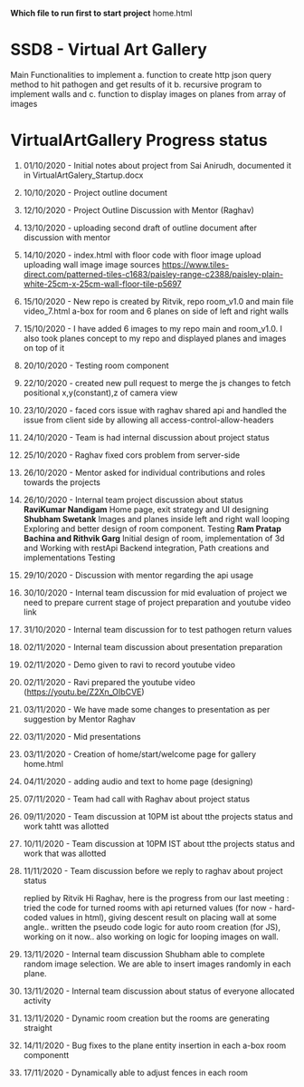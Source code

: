 **Which file to run first to start project**
home.html

# SSD8 - Virtual Art Gallery

Main Functionalities to implement
a. function to create http json query method to hit pathogen and get results of it
b. recursive program to implement walls and 
c. function to display images on planes from array of images



# VirtualArtGallery Progress status

1. 01/10/2020 - Initial notes about project from Sai Anirudh, documented it in VirtualArtGalery_Startup.docx
2. 10/10/2020 - Project outline document 
3. 12/10/2020 - Project Outline Discussion with Mentor (Raghav)
4. 13/10/2020 - uploading second draft of outline document after discussion with mentor
5. 14/10/2020 - index.html with floor code with floor image upload
                        uploading wall image
                        image sources 
                        https://www.tiles-direct.com/patterned-tiles-c1683/paisley-range-c2388/paisley-plain-white-25cm-x-25cm-wall-floor-tile-p5697

6. 15/10/2020 - New repo is created by Ritvik, repo room_v1.0 and main file video_7.html
                a-box for room and 6 planes on side of left and right walls

7. 15/10/2020 - I have added 6 images to my repo main and room_v1.0.
                I also took planes concept to my repo and displayed planes and images on top of it
8. 20/10/2020 - Testing room component
9. 22/10/2020 - created new pull request to merge the js changes to fetch positional x,y(constant),z of camera view
10. 23/10/2020 -  faced cors issue with raghav shared api and handled the issue from client side by 
                    allowing all access-control-allow-headers
11. 24/10/2020 - Team is had internal discussion about project status
12. 25/10/2020 - Raghav fixed cors problem from server-side
13. 26/10/2020 - Mentor asked for individual contributions and roles towards the projects
14. 26/10/2020 - Internal team project discussion about status             
                **RaviKumar Nandigam**
                Home page, exit strategy and UI designing
                **Shubham Swetank**
                Images and planes inside left and right wall looping
                Exploring and better design of room component.
                Testing
                **Ram Pratap Bachina and Rithvik Garg**
                Initial design of room, implementation of 3d and Working with restApi
                Backend integration, Path creations and implementations
                Testing

15. 29/10/2020 - Discussion with mentor regarding the api usage
16. 30/10/2020 - Internal team discussion for mid evaluation of project we need to prepare current stage 
                    of project preparation and youtube video link 
17. 31/10/2020 - Internal team discussion for to test pathogen return values
18. 02/11/2020 - Internal team discussion about presentation preparation
19. 02/11/2020 - Demo given to ravi to record youtube video
20. 02/11/2020 - Ravi prepared the youtube video (https://youtu.be/Z2Xn_OIbCVE)
21. 03/11/2020 - We have made some changes to presentation as per suggestion by Mentor Raghav
22. 03/11/2020 - Mid presentations
23. 03/11/2020 - Creation of home/start/welcome page for gallery home.html
24. 04/11/2020 - adding audio and text to home page (designing)
25. 07/11/2020 - Team had call with Raghav about project status
26. 09/11/2020 - Team discussion at 10PM ist about tthe projects status and work tahtt was allotted
27. 10/11/2020 - Team discussion at 10PM IST about tthe projects status and work that was allotted
28. 11/11/2020 - Team discussion before we reply to raghav about project status

    replied by Ritvik
    Hi Raghav, here is the progress from our last meeting :
tried the code for turned rooms with api returned values (for now - hard-coded values in html), giving descent result on placing wall at some angle..
	written the pseudo code logic for auto room creation (for JS), working on it now..
	also working on logic for looping images on wall.

29. 13/11/2020 - Internal team discussion Shubham able to complete random image selection. We are able to insert images randomly in each plane.
31. 13/11/2020 - Internal team discussion about status of everyone allocated activity
32. 13/11/2020 - Dynamic room creation but the rooms are generating straight
33. 14/11/2020 - Bug fixes to the plane entity insertion in each a-box room componentt
34. 17/11/2020 - Dynamically able to adjust fences in each room
